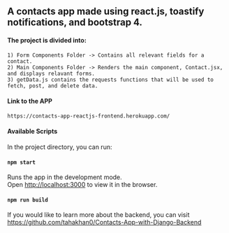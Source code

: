 

## A contacts app made using react.js, toastify notifications, and bootstrap 4.

#### The project is divided into:
    1) Form Components Folder -> Contains all relevant fields for a contact.
    2) Main Components Folder -> Renders the main component, Contact.jsx, and displays relavant forms.
    3) getData.js contains the requests functions that will be used to fetch, post, and delete data.

#### Link to the APP
    https://contacts-app-reactjs-frontend.herokuapp.com/
    
#### Available Scripts
In the project directory, you can run:

#### `npm start`

Runs the app in the development mode.\
Open [http://localhost:3000](http://localhost:3000) to view it in the browser.

#### `npm run build`

    
If you would like to learn more about the backend, you can visit https://github.com/tahakhan0/Contacts-App-with-Django-Backend
  
